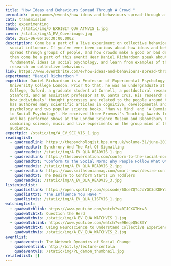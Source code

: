 ```yaml
---
title: "How Ideas and Behaviours Spread Through A Crowd "
permalink: programmes/events/how-ideas-and-behaviours-spread-through-a-crowd/
cata: transmission
catb: experimenting
thumb: /static/img/D_EXHIBIT_QUA_ATNVIS_1.jpg
cover: /static/img/A_EV_Coverimage.jpg
date: 2021-06-06T10:30:00.000Z
description: Come be a part of a live experiment on collective behaviour and
  social influence. If you’ve ever been curious about how ideas and behaviours
  spread through groups of people, and how crowds make a good or bad decision,
  then come be a part of this event! Hear Daniel Richardson speak about
  fundamental ideas in social psychology, and learn from examples of the latest
  research on collective behaviour.
link: https://www.eventbrite.com/e/how-ideas-and-behaviours-spread-through-a-crowd-event-registration-145820000547
expertname: "Daniel Richardson "
expertbio: Daniel Richardson is a Professor of Experimental Psychology at
  University College London. Prior to that, he was an undergraduate at Magdalen
  College, Oxford, a graduate student at Cornell, a postdoctoral researcher at
  Stanford, and an assistant professor at UC Santa Cruz. His research examines
  how individuals' thought processes are related to the people around them. He
  has authored many scientific articles in cognitive, developmental and social
  psychology and two popular science books, 'Man vs Mind' and 'A Dummies Guide
  to Social Psychology'. He received three Provost's Teaching Awards from UCL,
  and has performed shows at the London Science Museum and Bloomsbury theatre
  combining science, music and live experiments on the group mind of the
  audience.
expertpic: /static/img/A_EV_SEC_VIS_1.jpg
readinglist:
  - quadreadlink: https://thepsychologist.bps.org.uk/volume-31/june-2018/synchrony-and-art-signalling
    quadreadtxt: Synchrony And The Art Of Signalling
    quadreadvis: /static/img/A_EV_QUA_READVIS_1.jpg
  - quadreadlink: https://theconversation.com/conform-to-the-social-norm-why-people-follow-what-other-people-do-107446
    quadreadtxt: "Conform to the Social Norm: Why People Follow What Other People Do"
    quadreadvis: /static/img/A_EV_QUA_READVIS_2.jpg
  - quadreadlink: https://www.smithsonianmag.com/smart-news/desire-conform-starts-toddlers-180954535/
    quadreadtxt: The Desire to Conform Starts In Toddlers
    quadreadvis: /static/img/A_EV_QUA_READVIS_3.jpg
listeninglist:
  - quadlistlink: https://open.spotify.com/episode/6OceZQTcJdYGC3dXDHYa9w
    quadlisttxt: "The Influence You Have "
    quadlistvis: /static/img/A_EV_QUA_LISTVIS_1.jpg
watchinglist:
  - quadwatchlink: https://www.youtube.com/watch?v=0IJCXXTMrv8
    quadwatchtxt: Question the Herd
    quadwatchvis: /static/img/A_EV_QUA_WATCHVIS_1.jpg
  - quadwatchlink: https://www.youtube.com/watch?v=9BeqeQ5d8fY
    quadwatchtxt: Using Neuroscience to Understand Collective Experience
    quadwatchvis: /static/img/A_EV_QUA_WATCHVIS_2.jpg
eventlist:
  - quadeventtxt: The Network Dynamics of Social Change
    quadeventlink: http://bit.ly/lecture-centola
    quadeventvis: /static/img/PL_damon_thumbnail.jpg
relatedlist: []
---
```

